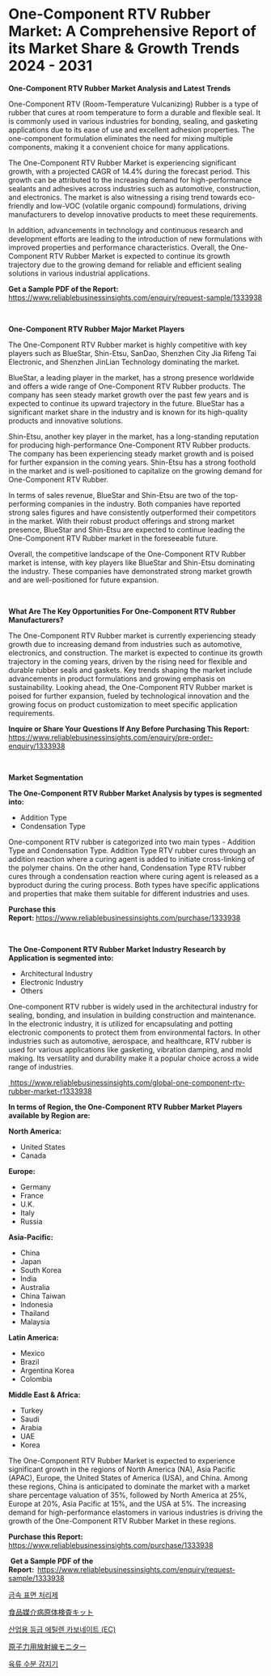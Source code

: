 <p><h1>One-Component RTV Rubber Market: A Comprehensive Report of its Market Share & Growth Trends 2024 - 2031</h1></p><p><strong>One-Component RTV Rubber Market Analysis and Latest Trends</strong></p>
<p><p>One-Component RTV (Room-Temperature Vulcanizing) Rubber is a type of rubber that cures at room temperature to form a durable and flexible seal. It is commonly used in various industries for bonding, sealing, and gasketing applications due to its ease of use and excellent adhesion properties. The one-component formulation eliminates the need for mixing multiple components, making it a convenient choice for many applications.</p><p>The One-Component RTV Rubber Market is experiencing significant growth, with a projected CAGR of 14.4% during the forecast period. This growth can be attributed to the increasing demand for high-performance sealants and adhesives across industries such as automotive, construction, and electronics. The market is also witnessing a rising trend towards eco-friendly and low-VOC (volatile organic compound) formulations, driving manufacturers to develop innovative products to meet these requirements.</p><p>In addition, advancements in technology and continuous research and development efforts are leading to the introduction of new formulations with improved properties and performance characteristics. Overall, the One-Component RTV Rubber Market is expected to continue its growth trajectory due to the growing demand for reliable and efficient sealing solutions in various industrial applications.</p></p>
<p><strong>Get a Sample PDF of the Report:&nbsp;</strong> <a href="https://www.reliablebusinessinsights.com/enquiry/request-sample/1333938">https://www.reliablebusinessinsights.com/enquiry/request-sample/1333938</a></p>
<p>&nbsp;</p>
<p><strong>One-Component RTV Rubber Major Market Players</strong></p>
<p><p>The One-Component RTV Rubber market is highly competitive with key players such as BlueStar, Shin-Etsu, SanDao, Shenzhen City Jia Rifeng Tai Electronic, and Shenzhen JinLian Technology dominating the market. </p><p>BlueStar, a leading player in the market, has a strong presence worldwide and offers a wide range of One-Component RTV Rubber products. The company has seen steady market growth over the past few years and is expected to continue its upward trajectory in the future. BlueStar has a significant market share in the industry and is known for its high-quality products and innovative solutions.</p><p>Shin-Etsu, another key player in the market, has a long-standing reputation for producing high-performance One-Component RTV Rubber products. The company has been experiencing steady market growth and is poised for further expansion in the coming years. Shin-Etsu has a strong foothold in the market and is well-positioned to capitalize on the growing demand for One-Component RTV Rubber.</p><p>In terms of sales revenue, BlueStar and Shin-Etsu are two of the top-performing companies in the industry. Both companies have reported strong sales figures and have consistently outperformed their competitors in the market. With their robust product offerings and strong market presence, BlueStar and Shin-Etsu are expected to continue leading the One-Component RTV Rubber market in the foreseeable future.</p><p>Overall, the competitive landscape of the One-Component RTV Rubber market is intense, with key players like BlueStar and Shin-Etsu dominating the industry. These companies have demonstrated strong market growth and are well-positioned for future expansion.</p></p>
<p>&nbsp;</p>
<p><strong>What Are The Key Opportunities For One-Component RTV Rubber Manufacturers?</strong></p>
<p><p>The One-Component RTV Rubber market is currently experiencing steady growth due to increasing demand from industries such as automotive, electronics, and construction. The market is expected to continue its growth trajectory in the coming years, driven by the rising need for flexible and durable rubber seals and gaskets. Key trends shaping the market include advancements in product formulations and growing emphasis on sustainability. Looking ahead, the One-Component RTV Rubber market is poised for further expansion, fueled by technological innovation and the growing focus on product customization to meet specific application requirements.</p></p>
<p><strong>Inquire or Share Your Questions If Any Before Purchasing This Report:</strong> <a href="https://www.reliablebusinessinsights.com/enquiry/pre-order-enquiry/1333938">https://www.reliablebusinessinsights.com/enquiry/pre-order-enquiry/1333938</a></p>
<p>&nbsp;</p>
<p><strong>Market Segmentation</strong></p>
<p><strong>The One-Component RTV Rubber Market Analysis by types is segmented into:</strong></p>
<p><ul><li>Addition Type</li><li>Condensation Type</li></ul></p>
<p><p>One-component RTV rubber is categorized into two main types - Addition Type and Condensation Type. Addition Type RTV rubber cures through an addition reaction where a curing agent is added to initiate cross-linking of the polymer chains. On the other hand, Condensation Type RTV rubber cures through a condensation reaction where curing agent is released as a byproduct during the curing process. Both types have specific applications and properties that make them suitable for different industries and uses.</p></p>
<p><strong>Purchase this Report:&nbsp;</strong><a href="https://www.reliablebusinessinsights.com/purchase/1333938">https://www.reliablebusinessinsights.com/purchase/1333938</a></p>
<p>&nbsp;</p>
<p><strong>The One-Component RTV Rubber Market Industry Research by Application is segmented into:</strong></p>
<p><ul><li>Architectural Industry</li><li>Electronic Industry</li><li>Others</li></ul></p>
<p><p>One-component RTV rubber is widely used in the architectural industry for sealing, bonding, and insulation in building construction and maintenance. In the electronic industry, it is utilized for encapsulating and potting electronic components to protect them from environmental factors. In other industries such as automotive, aerospace, and healthcare, RTV rubber is used for various applications like gasketing, vibration damping, and mold making. Its versatility and durability make it a popular choice across a wide range of industries.</p></p>
<p><a href="https://www.reliablebusinessinsights.com/global-one-component-rtv-rubber-market-r1333938">&nbsp;https://www.reliablebusinessinsights.com/global-one-component-rtv-rubber-market-r1333938</a></p>
<p><strong>In terms of Region, the One-Component RTV Rubber Market Players available by Region are:</strong></p>
<p>
    <p> <strong> North America: </strong>
        <ul>
            <li>United States</li>
            <li>Canada</li>
        </ul>
        </p> 
    <p> <strong> Europe: </strong>
        <ul>
            <li>Germany</li>
            <li>France</li>
            <li>U.K.</li>
            <li>Italy</li>
            <li>Russia</li>
        </ul>
        </p> 
    <p> <strong> Asia-Pacific: </strong>
        <ul>
            <li>China</li>
            <li>Japan</li>
            <li>South Korea</li>
            <li>India</li>
            <li>Australia</li>
            <li>China Taiwan</li>
            <li>Indonesia</li>
            <li>Thailand</li>
            <li>Malaysia</li>
        </ul>
        </p> 
    <p> <strong> Latin America: </strong>
        <ul>
            <li>Mexico</li>
            <li>Brazil</li>
            <li>Argentina Korea</li>
            <li>Colombia</li>
        </ul>
        </p> 
    <p> <strong> Middle East & Africa: </strong>
        <ul>
            <li>Turkey</li>
            <li>Saudi</li>
            <li>Arabia</li>
            <li>UAE</li>
            <li>Korea</li>
        </ul>
    </p>
    </p>
<p><p>The One-Component RTV Rubber Market is expected to experience significant growth in the regions of North America (NA), Asia Pacific (APAC), Europe, the United States of America (USA), and China. Among these regions, China is anticipated to dominate the market with a market share percentage valuation of 35%, followed by North America at 25%, Europe at 20%, Asia Pacific at 15%, and the USA at 5%. The increasing demand for high-performance elastomers in various industries is driving the growth of the One-Component RTV Rubber Market in these regions.</p></p>
<p><strong>Purchase this Report: </strong><a href="https://www.reliablebusinessinsights.com/purchase/1333938">https://www.reliablebusinessinsights.com/purchase/1333938</a></p>
<p>&nbsp;<strong>Get a Sample PDF of the Report:&nbsp;&nbsp;</strong><a href="https://www.reliablebusinessinsights.com/enquiry/request-sample/1333938">https://www.reliablebusinessinsights.com/enquiry/request-sample/1333938</a></p>
<p><strong></strong></p>
<p><p><a href="https://github.com/LoganRew1964/Market-Research-Report-List-1/blob/main/359331292960.md">금속 표면 처리제</a></p><p><a href="https://medium.com/@maureenbiologist34/%E9%A3%9F%E5%93%81%E7%94%B1%E6%9D%A5%E3%81%AE%E7%97%85%E5%8E%9F%E4%BD%93%E6%A4%9C%E6%9F%BB%E3%82%AD%E3%83%83%E3%83%88%E5%B8%82%E5%A0%B4%E3%82%A4%E3%83%B3%E3%82%B5%E3%82%A4%E3%83%88-%E5%B8%82%E5%A0%B4%E5%8B%95%E5%90%91-%E6%88%90%E9%95%B7-2024%E5%B9%B4%E3%81%8B%E3%82%892031%E5%B9%B4%E3%81%BE%E3%81%A7%E3%81%AE%E4%BA%88%E6%B8%AC-c3261f73bf09">食品媒介病原体検査キット</a></p><p><a href="https://medium.com/@clairhane1954/%EC%82%B0%EC%97%85%EC%9A%A9-%EA%B8%89-%EB%93%B1%EC%88%98-%EC%97%90%ED%8B%B8%EB%A0%8C-%EC%B9%B4%EB%B3%B4%EB%84%A4%EC%9D%B4%ED%8A%B8-ec-%EC%8B%9C%EC%9E%A5-%EA%B7%9C%EB%AA%A8-%EC%8B%9C%EC%9E%A5-%EC%A0%84%EB%A7%9D-%EB%B0%8F-%EC%8B%9C%EC%9E%A5-%EC%98%88%EC%B8%A1-2024%EC%97%90%EC%84%9C-2031-6b43011a7f1f">산업용 등급 에틸렌 카보네이트 (EC)</a></p><p><a href="https://medium.com/@jasohung45456/%E5%8E%9F%E5%AD%90%E5%8A%9B%E5%B8%82%E5%A0%B4%E3%81%AE%E3%83%88%E3%83%AC%E3%83%B3%E3%83%89%E3%81%A8%E5%B8%82%E5%A0%B4%E5%88%86%E6%9E%90%E3%81%AE%E3%81%9F%E3%82%81%E3%81%AE%E6%94%BE%E5%B0%84%E7%B7%9A%E3%83%A2%E3%83%8B%E3%82%BF%E3%83%BC%E3%81%AF-2024%E5%B9%B4%E3%81%8B%E3%82%892031%E5%B9%B4%E3%81%BE%E3%81%A7%E3%81%AE%E4%BA%88%E6%B8%AC%E3%81%95%E3%82%8C%E3%81%A6%E3%81%84%E3%81%BE%E3%81%99-bd4f4ab127dc">原子力用放射線モニター</a></p><p><a href="https://github.com/sarassiksa/Market-Research-Report-List-1/blob/main/954660292959.md">육류 수분 감지기</a></p></p>